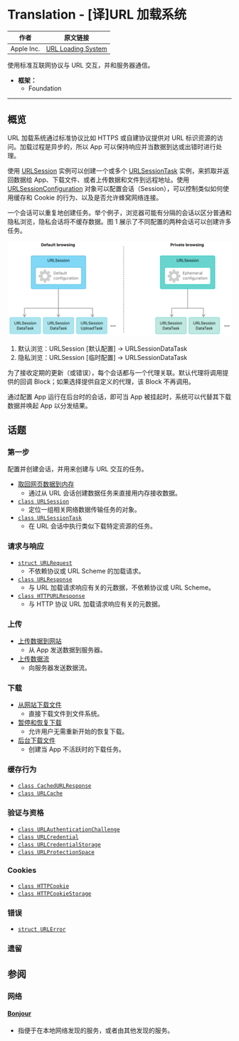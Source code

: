 # Translation - [译]URL 加载系统

作者 | 原文链接
--- | ---
Apple Inc. | [URL Loading System](https://developer.apple.com/documentation/foundation/url_loading_system)

使用标准互联网协议与 URL 交互，并和服务器通信。

- **框架：**
  - Foundation 

---

## 概览

URL 加载系统通过标准协议比如 HTTPS 或自建协议提供对 URL 标识资源的访问。加载过程是异步的，所以 App 可以保持响应并当数据到达或出错时进行处理。

使用 [URLSession](https://developer.apple.com/documentation/foundation/urlsession) 实例可以创建一个或多个 [URLSessionTask](https://developer.apple.com/documentation/foundation/urlsessiontask) 实例，来抓取并返回数据给 App、下载文件、或者上传数据和文件到远程地址。使用 [URLSessionConfiguration](https://developer.apple.com/documentation/foundation/urlsessionconfiguration) 对象可以配置会话（Session），可以控制类似如何使用缓存和 Cookie 的行为、以及是否允许蜂窝网络连接。

一个会话可以重复地创建任务。举个例子，浏览器可能有分隔的会话以区分普通和隐私浏览，隐私会话将不缓存数据。图 1 展示了不同配置的两种会话可以创建许多任务。

![图 1 为 URL 会话创建任务](1.png)

1. 默认浏览：URLSession [默认配置] -> URLSessionDataTask
2. 隐私浏览：URLSession [临时配置] -> URLSessionDataTask

为了接收定期的更新（或错误），每个会话都与一个代理关联。默认代理将调用提供的回调 Block；如果选择提供自定义的代理，该 Block 不再调用。

通过配置 App 运行在后台时的会话，即可当 App 被挂起时，系统可以代替其下载数据并唤起 App 以分发结果。

## 话题

### 第一步

配置并创建会话，并用来创建与 URL 交互的任务。

- [取回网页数据到内存](https://developer.apple.com/documentation/foundation/url_loading_system/fetching_website_data_into_memory)
  - 通过从 URL 会话创建数据任务来直接用内存接收数据。
- [`class URLSession`](https://developer.apple.com/documentation/foundation/urlsession)
  - 定位一组相关网络数据传输任务的对象。
- [`class URLSessionTask`](https://developer.apple.com/documentation/foundation/urlsessiontask)
  - 在 URL 会话中执行类似下载特定资源的任务。

### 请求与响应

- [`struct URLRequest`](https://developer.apple.com/documentation/foundation/urlrequest)
  - 不依赖协议或 URL Scheme 的加载请求。
- [`class URLResponse`](https://developer.apple.com/documentation/foundation/urlresponse)
  - 与 URL 加载请求响应有关的元数据，不依赖协议或 URL Scheme。
- [`class HTTPURLResponse`](https://developer.apple.com/documentation/foundation/httpurlresponse)
  - 与 HTTP 协议 URL 加载请求响应有关的元数据。

### 上传

- [上传数据到网站](https://developer.apple.com/documentation/foundation/url_loading_system/uploading_data_to_a_website)
  - 从 App 发送数据到服务器。
- [上传数据流](https://developer.apple.com/documentation/foundation/url_loading_system/uploading_streams_of_data)
  - 向服务器发送数据流。

### 下载

- [从网站下载文件](https://developer.apple.com/documentation/foundation/url_loading_system/downloading_files_from_websites)
  - 直接下载文件到文件系统。
- [暂停和恢复下载](https://developer.apple.com/documentation/foundation/url_loading_system/pausing_and_resuming_downloads)
  - 允许用户无需重新开始的恢复下载。
- [后台下载文件]()
  - 创建当 App 不活跃时的下载任务。

### 缓存行为

- [`class CachedURLResponse`](https://developer.apple.com/documentation/foundation/cachedurlresponse)
- [`class URLCache`](https://developer.apple.com/documentation/foundation/urlcache)

### 验证与资格

- [`class URLAuthenticationChallenge`](https://developer.apple.com/documentation/foundation/urlauthenticationchallenge)
- [`class URLCredential`](https://developer.apple.com/documentation/foundation/urlcredential)
- [`class URLCredentialStorage`](https://developer.apple.com/documentation/foundation/urlcredentialstorage)
- [`class URLProtectionSpace`](https://developer.apple.com/documentation/foundation/urlprotectionspace)

### Cookies

- [`class HTTPCookie`](https://developer.apple.com/documentation/foundation/httpcookie)
- [`class HTTPCookieStorage`](https://developer.apple.com/documentation/foundation/httpcookiestorage)

### 错误

- [`struct URLError`](https://developer.apple.com/documentation/foundation/urlerror)

### 遗留

## 参阅

### 网络 

#### [Bonjour](https://developer.apple.com/documentation/foundation/bonjour)

- 指便于在本地网络发现的服务，或者由其他发现的服务。
